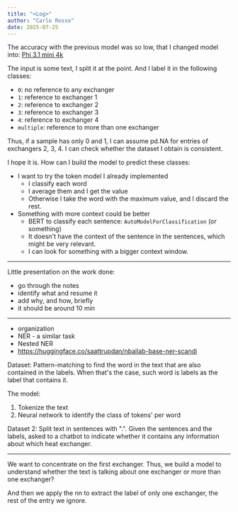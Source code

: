 ```yaml
---
title: "<Log>"
author: "Carlo Rosso"
date: 2025-07-25
---
```


The accuracy with the previous model was so low, that I changed model into:
[Phi 3.1 mini 4k](https://huggingface.co/bartowski/Phi-3.1-mini-4k-instruct-GGUF)

The input is some text, I split it at the point. And I label it in the following
classes:
- `0`: no reference to any exchanger
- `1`: reference to exchanger 1
- `2`: reference to exchanger 2
- `3`: reference to exchanger 3
- `4`: reference to exchanger 4
- `multiple`: reference to more than one exchanger

Thus, if a sample has only 0 and 1, I can assume pd.NA for entries of exchangers
2, 3, 4. I can check whether the dataset I obtain is consistent.

I hope it is.
How can I build the model to predict these classes:
- I want to try the token model I already implemented
    - I classify each word
    - I average them and I get the value
    - Otherwise I take the word with the maximum value, and I discard the rest.
- Something with more context could be better
    - BERT to classify each sentence: `AutoModelForClassification` (or something)
    - It doesn't have the context of the sentence in the sentences, which might
      be very relevant.
    - I can look for something with a bigger context window.

---

Little presentation on the work done:
- go through the notes
- identify what and resume it
- add why, and how, briefly
- it should be around 10 min

---

- organization
- NER - a similar task
- Nested NER
- https://huggingface.co/saattrupdan/nbailab-base-ner-scandi

Dataset:
Pattern-matching to find the word in the text that are also contained in the
labels. When that's the case, such word is labels as the label that contains it.

The model:
1. Tokenize the text
2. Neural network to identify the class of tokens' per word

Dataset 2:
Split text in sentences with ".".
Given the sentences and the labels, asked to a chatbot to indicate whether it
contains any information about which heat exchanger.

---

We want to concentrate on the first exchanger.
Thus, we build a model to understand whether the text is talking about one
exchanger or more than one exchanger?

And then we apply the nn to extract the label of only one exchanger, the rest of
the entry we ignore.
